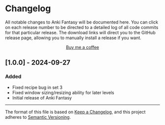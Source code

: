 # Changelog

All notable changes to Anki Fantasy will be documented here. You can click on each release number to be directed to a detailed log of all code commits for that particular release. The download links will direct you to the GitHub release page, allowing you to manually install a release if you want.

<p align="center">
<a href="https://ko-fi.com/unrelatedwaffle" rel="nofollow">Buy me a coffee</a>
</p>

## [1.0.0] - 2024-09-27

### Added

- Fixed recipe bug in set 3
- Fixed window sizing/resizing ability for later levels
- Initial release of Anki Fantasy

-----

The format of this file is based on [Keep a Changelog](https://keepachangelog.com/en/1.0.0/), and this project adheres to [Semantic Versioning](https://semver.org/spec/v2.0.0.html).
